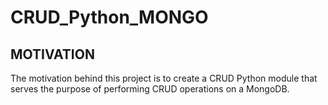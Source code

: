 # CRUD_Python_MONGO

## MOTIVATION
The motivation behind this project is to create a CRUD Python module that serves the purpose of performing CRUD operations on a MongoDB. 
